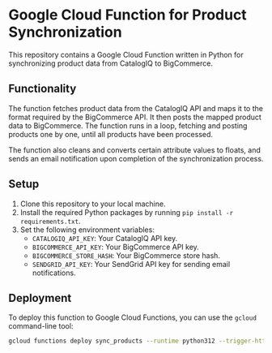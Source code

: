 # Google Cloud Function for Product Synchronization

This repository contains a Google Cloud Function written in Python for synchronizing product data from CatalogIQ to BigCommerce.

## Functionality

The function fetches product data from the CatalogIQ API and maps it to the format required by the BigCommerce API. It then posts the mapped product data to BigCommerce. The function runs in a loop, fetching and posting products one by one, until all products have been processed.

The function also cleans and converts certain attribute values to floats, and sends an email notification upon completion of the synchronization process.

## Setup

1. Clone this repository to your local machine.
2. Install the required Python packages by running `pip install -r requirements.txt`.
3. Set the following environment variables:
    - `CATALOGIQ_API_KEY`: Your CatalogIQ API key.
    - `BIGCOMMERCE_API_KEY`: Your BigCommerce API key.
    - `BIGCOMMERCE_STORE_HASH`: Your BigCommerce store hash.
    - `SENDGRID_API_KEY`: Your SendGrid API key for sending email notifications.

## Deployment

To deploy this function to Google Cloud Functions, you can use the `gcloud` command-line tool:

```bash
gcloud functions deploy sync_products --runtime python312 --trigger-http --allow-unauthenticated
